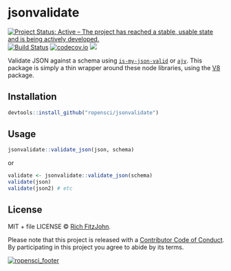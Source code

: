 # jsonvalidate

<!-- badges: start -->
[![Project Status: Active – The project has reached a stable, usable state and is being actively developed.](https://www.repostatus.org/badges/latest/active.svg)](https://www.repostatus.org/#active)
[![Build Status](https://travis-ci.org/ropensci/jsonvalidate.svg?branch=master)](https://travis-ci.org/ropensci/jsonvalidate)
[![codecov.io](https://codecov.io/github/ropensci/jsonvalidate/coverage.svg?branch=master)](https://codecov.io/github/ropensci/jsonvalidate?branch=master)
[![](http://www.r-pkg.org/badges/version/jsonvalidate)](https://cran.r-project.org/package=jsonvalidate)
<!-- badges: end -->


Validate JSON against a schema using [`is-my-json-valid`](https://github.com/mafintosh/is-my-json-valid) or [`ajv`](https://github.com/epoberezkin/ajv).  This package is simply a thin wrapper around these node libraries, using the [V8](https://cran.r-project.org/package=V8) package.

## Installation

```r
devtools::install_github("ropensci/jsonvalidate")
```

## Usage

```r
jsonvalidate::validate_json(json, schema)
```

or

```r
validate <- jsonvalidate::validate_json(schema)
validate(json)
validate(json2) # etc
```

## License

MIT + file LICENSE © [Rich FitzJohn](https://github.com/richfitz).

 Please note that this project is released with a [Contributor Code of Conduct](https://github.com/ropensci/jsonvalidate/blob/master/CODE_OF_CONDUCT.md). By participating in this project you agree to abide by its terms.

[![ropensci_footer](http://ropensci.org/public_images/github_footer.png)](http://ropensci.org)
